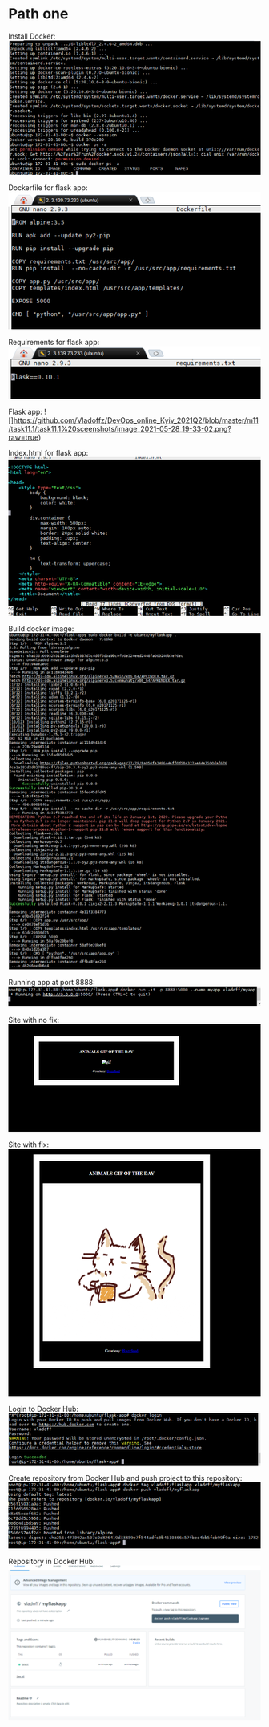 # Path one
Install Docker:
![](https://github.com/Vladoffz/DevOps_online_Kyiv_2021Q2/blob/master/m11/task11.1/task11.1%20sceenshots/image_2021-05-28_19-13-55.png?raw=true)

Dockerfile for flask app:
![](https://github.com/Vladoffz/DevOps_online_Kyiv_2021Q2/blob/master/m11/task11.1/task11.1%20sceenshots/image_2021-05-28_19-32-31.png?raw=true)

Requirements for flask app:
![](https://github.com/Vladoffz/DevOps_online_Kyiv_2021Q2/blob/master/m11/task11.1/task11.1%20sceenshots/image_2021-05-28_19-32-44.png?raw=true)

Flask app:
![]https://github.com/Vladoffz/DevOps_online_Kyiv_2021Q2/blob/master/m11/task11.1/task11.1%20sceenshots/image_2021-05-28_19-33-02.png?raw=true)

Index.html for flask app:
![](https://github.com/Vladoffz/DevOps_online_Kyiv_2021Q2/blob/master/m11/task11.1/task11.1%20sceenshots/image_2021-05-28_19-33-17.png?raw=true)

Build docker image:
![](https://github.com/Vladoffz/DevOps_online_Kyiv_2021Q2/blob/master/m11/task11.1/task11.1%20sceenshots/image_2021-05-28_19-34-34.png?raw=true)

Running app at port 8888:
![](https://github.com/Vladoffz/DevOps_online_Kyiv_2021Q2/blob/master/m11/task11.1/task11.1%20sceenshots/image_2021-05-28_19-41-23.png?raw=true)

Site with no fix:
![](https://github.com/Vladoffz/DevOps_online_Kyiv_2021Q2/blob/master/m11/task11.1/task11.1%20sceenshots/image_2021-05-28_20-38-15.png?raw=true)

Site with fix:
![](https://github.com/Vladoffz/DevOps_online_Kyiv_2021Q2/blob/master/m11/task11.1/task11.1%20sceenshots/image_2021-05-28_20-41-58.png?raw=true)

Login to Docker Hub:
![](https://github.com/Vladoffz/DevOps_online_Kyiv_2021Q2/blob/master/m11/task11.1/task11.1%20sceenshots/image_2021-05-28_20-47-13.png?raw=true)

Create repository from Docker Hub and push project to this repository:
![](https://github.com/Vladoffz/DevOps_online_Kyiv_2021Q2/blob/master/m11/task11.1/task11.1%20sceenshots/image_2021-05-28_20-49-12.png?raw=true)

Repository in Docker Hub:
![](https://github.com/Vladoffz/DevOps_online_Kyiv_2021Q2/blob/master/m11/task11.1/task11.1%20sceenshots/image_2021-05-28_20-49-57.png?raw=true)